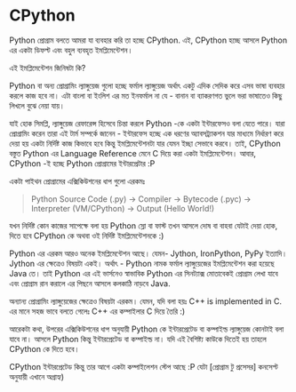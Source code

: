 # CPython

Python প্রোগ্রাম বলতে আমরা যা ব্যবহার করি তা হচ্ছে CPython. এই, CPython হচ্ছে আসলে Python এর একটা ডিফল্ট এবং বহুল ব্যবহৃত ইমপ্লিমেন্টেশন।

এই ইমপ্লিমেন্টেশন জিনিষটা কি?

Python বা অন্য প্রোগ্রামিং ল্যাঙ্গুয়েজ গুলো হচ্ছে ফর্মাল ল্যাঙ্গুয়েজ অর্থাৎ একটু এদিক সেদিক করে এসব ভাষা ব্যবহার করলে কাজ হবে না। এটা বাংলা বা ইংলিশ এর মত ইনফর্মাল না যে - বানান বা ব্যাকরণগত ভুলে ভরা ভাষাতেও কিছু লিখলে বুঝে নেয়া যায়।

যাই হোক সিমপ্লি, ল্যাঙ্গুয়েজ রেফারেন্স হিসেবে চিন্তা করলে Python -কে একটা ইন্টারফেসও বলা যেতে পারে। যারা প্রোগ্রামিং করেন তারা এই টার্ম সম্পর্কে জানেন - ইন্টারফেস হচ্ছে এক ধরণের অ্যাবসট্র্যাকশন যার মাধ্যমে নির্ধারণ করে দেয়া হয় একটা নির্দিষ্ট কাজ কিভাবে হবে কিন্তু ইমপ্লিমেন্টেশনটা যার যেমন ইচ্ছা সেভাবে করবে। তাই, CPython বস্তুত Python এর Language Reference মেনে C দিয়ে করা একটা ইমপ্লিমেন্টেশন। আবার, CPython -ই হচ্ছে Python প্রোগ্রামের ইন্টারপ্রেটার :P

একটা পাইথন প্রোগ্রামের এক্সিকিউশনের ধাপ গুলো এরকমঃ

> Python Source Code \(.py\) -&gt; Compiler -&gt; Bytecode \(.pyc\) -&gt; Interpreter \(VM/CPython\) -&gt; Output \(Hello World!\)

যখন নির্দিষ্ট কোন কাজের সাপেক্ষে বলা হয় Python স্লো বা ফাস্ট তখন আসলে দোষ বা বাহবা যেটাই দেয়া হোক, দিতে হবে CPython কে অথবা ওই নির্দিষ্ট ইমপ্লিমেন্টেশনকে :\)

Python এর এরকম আরও অনেক ইমপ্লিমেন্টেশন আছে। যেমন- Jython, IronPython, PyPy ইত্যাদি। Jython এর ক্ষেত্রেও বিষয়টা একই। অর্থাৎ - Python নামক ফর্মাল ল্যাঙ্গুয়েজের ইমপ্লিমেন্টেশন করা হয়েছে Java তে। তাই Python এর এই ভার্সনেও স্বাভাবিক Python এর সিনট্যাক্স মোতাবেকই প্রোগ্রাম লেখা যাবে এবং প্রোগ্রাম রান করালে এর পিছনে আসলে কলকাঠি নাড়বে Java.

অন্যান্য প্রোগ্রামিং ল্যাঙ্গুয়েজের ক্ষেত্রেও বিষয়টা এরকম। যেমন, যদি বলা হয়ঃ C++ is implemented in C. এর মানে সহজ ভাবে বলতে গেলেঃ C++ এর কম্পাইলার C দিয়ে তৈরি :\)

আরেকটা কথা, উপরের এক্সিকিউশনের ধাপ অনুযায়ী Python কে ইন্টারপ্রেটেড বা কম্পাইল্ড ল্যাঙ্গুয়েজ কোনটাই বলা যাবে না। আসলে Python কিন্তু ইন্টারপ্রেটেড বা কম্পাইল্ড না। যদি এই বৈশিষ্ট্য কাউকে দিতেই হয় তাহলে CPython কে দিতে হবে।

CPython ইন্টারপ্রেটেড কিন্তু তার আগে একটা কম্পাইলেশন স্টেপ আছে :P যেটা \[প্রোগ্রাম টু প্রসেসর\] কনসেপ্ট অনুযায়ী এখানে অগ্রাহ্য\)

